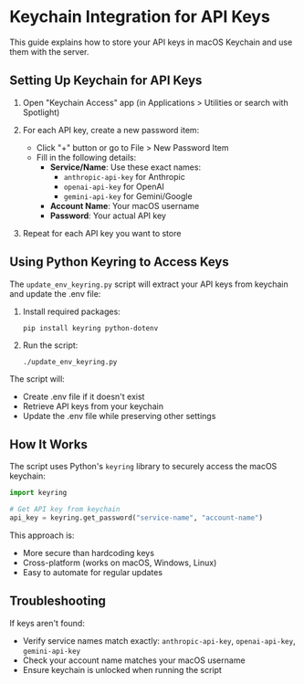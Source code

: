 # Keychain Integration for API Keys

This guide explains how to store your API keys in macOS Keychain and use them with the server.

## Setting Up Keychain for API Keys

1. Open "Keychain Access" app (in Applications > Utilities or search with Spotlight)

2. For each API key, create a new password item:
   - Click "+" button or go to File > New Password Item
   - Fill in the following details:
     - **Service/Name**: Use these exact names:
       - `anthropic-api-key` for Anthropic
       - `openai-api-key` for OpenAI
       - `gemini-api-key` for Gemini/Google
     - **Account Name**: Your macOS username
     - **Password**: Your actual API key

3. Repeat for each API key you want to store

## Using Python Keyring to Access Keys

The `update_env_keyring.py` script will extract your API keys from keychain and update the .env file:

1. Install required packages:
   ```
   pip install keyring python-dotenv
   ```

2. Run the script:
   ```
   ./update_env_keyring.py
   ```

The script will:
- Create .env file if it doesn't exist
- Retrieve API keys from your keychain
- Update the .env file while preserving other settings

## How It Works

The script uses Python's `keyring` library to securely access the macOS keychain:

```python
import keyring

# Get API key from keychain
api_key = keyring.get_password("service-name", "account-name")
```

This approach is:
- More secure than hardcoding keys
- Cross-platform (works on macOS, Windows, Linux)
- Easy to automate for regular updates

## Troubleshooting

If keys aren't found:
- Verify service names match exactly: `anthropic-api-key`, `openai-api-key`, `gemini-api-key`
- Check your account name matches your macOS username
- Ensure keychain is unlocked when running the script